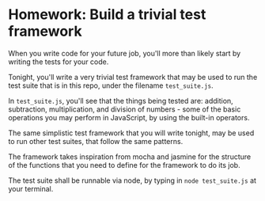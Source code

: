# Homework: Build a trivial test framework 

When you write code for your future job, you'll more than likely start
by writing the tests for your code. 

Tonight, you'll write a very trivial test framework that may be used 
to run the test suite that is in this repo, under the filename 
`test_suite.js`.

In `test_suite.js`, you'll see that the things being tested are:
addition, subtraction, multiplication, and division of numbers - some of
the basic operations you may perform in JavaScript, by using the
built-in operators.

The same simplistic test framework that you will write tonight, may be
used to run other test suites, that follow the same patterns.

The framework takes inspiration from mocha and jasmine for the structure
of the functions that you need to define for the framework to do its
job.

The test suite shall be runnable via node, by typing in `node
test_suite.js` at your terminal. 

